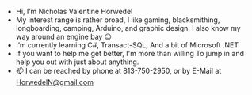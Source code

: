 - Hi, I’m Nicholas Valentine Horwedel
- My interest range is rather broad,
 I like gaming, blacksmithing, longboarding,
 camping, Arduino, and graphic design. I also
 know my way around an engine bay 😉
- I’m currently learning C#, Transact-SQL,
And a bit of Microsoft .NET
- If you want to help me get better, I'm more than willing
 To jump in and help you out with just about anything.
- 📫 I can be reached by phone at 813-750-2950, or by E-Mail at HorwedelN@gmail.com

<!---
NiccValentine/NiccValentine is a ✨ special ✨ repository because its `README.md` (this file) appears on your GitHub profile.
You can click the Preview link to take a look at your changes.
--->

